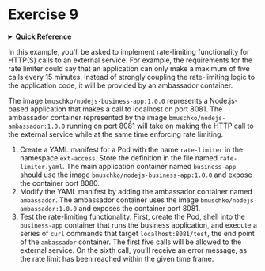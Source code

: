# Exercise 9

<details>
<summary><b>Quick Reference</b></summary>
<p>

* Namespace: `ext-access`<br>
* Documentation: [Pods](https://kubernetes.io/docs/concepts/workloads/pods/)

</p>
</details>

In this example, you'll be asked to implement rate-limiting functionality for HTTP(S) calls to an external service. For example, the requirements for the rate limiter could say that an application can only make a maximum of five calls every 15 minutes. Instead of strongly coupling the rate-limiting logic to the application code, it will be provided by an ambassador container.

The image `bmuschko/nodejs-business-app:1.0.0` represents a Node.js-based application that makes a call to localhost on port 8081. The ambassador container represented by the image `bmuschko/nodejs-ambassador:1.0.0` running on port 8081 will take on making the HTTP call to the external service while at the same time enforcing rate limiting.


1. Create a YAML manifest for a Pod with the name `rate-limiter` in the namespace `ext-access`. Store the definition in the file named `rate-limiter.yaml`. The main application container named `business-app` should use the image `bmuschko/nodejs-business-app:1.0.0` and expose the container port 8080.
2. Modify the YAML manifest by adding the ambassador container named `ambassador`. The ambassador container uses the image `bmuschko/nodejs-ambassador:1.0.0` and exposes the container port 8081.
3. Test the rate-limiting functionality. First, create the Pod, shell into the `business-app` container that runs the business application, and execute a series of `curl` commands that target `localhost:8081/test`, the end point of the `ambassador` container. The first five calls will be allowed to the external service. On the sixth call, you’ll receive an error message, as the rate limit has been reached within the given time frame.
